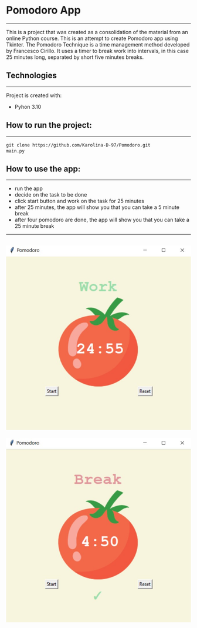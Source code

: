 # Pomodoro App
---
This is a project that was created as a consolidation of the material from an online Python course. This is an attempt to create Pomodoro app using Tkinter. The Pomodoro Technique is a time management method developed by Francesco Cirillo. It uses a timer to break work into intervals, in this case 25 minutes long, separated by short five minutes breaks.

## Technologies
---
Project is created with: 
+ Pyhon 3.10

## How to run the project:
---
```
git clone https://github.com/Karolina-D-97/Pomodoro.git
main.py
```
## How to use the app:
---
+ run the app
+ decide on the task to be done
+ click start button and work on the task for 25 minutes
+ after 25 minutes, the app will show you that you can take a 5 minute break
+ after four pomodoro are done, the app will show you that you can take a 25 minute break

---
![Pomodoro_work](./images/pomodoro_work.jpg)
---
![Pomodoro_break](./images/pomodoro_break.jpg)
